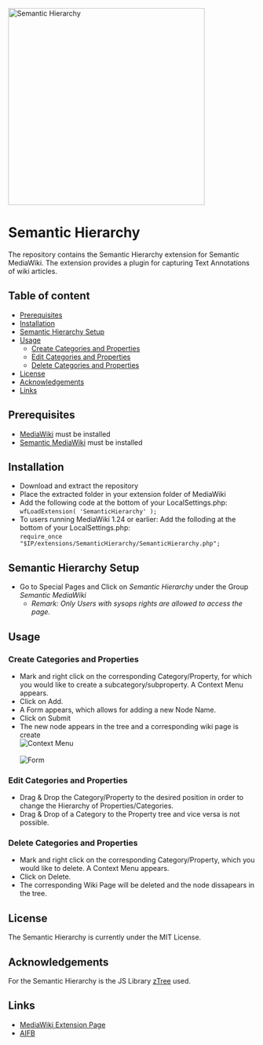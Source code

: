 <img src="https://user-images.githubusercontent.com/11618221/27001938-cbf4bff0-4dd5-11e7-8182-dc6ac23bc3c1.png" alt="Semantic Hierarchy" title="Semantic Hierarchy" align="middle" height="400"/>


Semantic Hierarchy
======================

The repository contains the Semantic Hierarchy extension for Semantic MediaWiki. The extension provides a plugin for capturing Text Annotations of wiki articles.

<!--Click [here](https://sandbox.semantic-mediawiki.org/wiki/HaloTestEvent) for a Demo. -->

## Table of content
- [Prerequisites](#prerequisites)
- [Installation](#installation)
- [Semantic Hierarchy Setup](#semantic-hierarchy-setup)
- [Usage](#usage)
    - [Create Categories and Properties](#create-categories-and-properties)
    - [Edit Categories and Properties](#edit-categories-and-properties)
    - [Delete Categories and Properties](#delete-categories-and-properties)
- [License](#license)
- [Acknowledgements](#acknowledgements)
- [Links](#links)


## Prerequisites
* [MediaWiki](http://mediawiki.org) must be installed
* [Semantic MediaWiki](https://www.semantic-mediawiki.org/wiki/Semantic_MediaWiki) must be installed


## Installation
* Download and extract the repository
* Place the extracted folder in your extension folder of MediaWiki
* Add the following code at the bottom of your LocalSettings.php:</br>
```wfLoadExtension( 'SemanticHierarchy' );```
* To users running MediaWiki 1.24 or earlier: Add the folloding at the bottom of your LocalSettings.php:</br>
```require_once "$IP/extensions/SemanticHierarchy/SemanticHierarchy.php";```

## Semantic Hierarchy Setup
* Go to Special Pages and Click on *Semantic Hierarchy* under the Group *Semantic MediaWiki*
     * *Remark: Only Users with sysops rights are allowed to access the page.*


## Usage

### Create Categories and Properties
* Mark and right click on the corresponding Category/Property, for which you would like to create a subcategory/subproperty. A Context Menu appears.
* Click on Add.
* A Form appears, which allows for adding a new Node Name.
* Click on Submit
* The new node appears in the tree and a corresponding wiki page is create</br>
![Context Menu](https://user-images.githubusercontent.com/11618221/27001931-96607956-4dd5-11e7-80ca-084495928e14.png)</br></br>
![Form](https://user-images.githubusercontent.com/11618221/27001930-965c95a2-4dd5-11e7-9dd3-5f39fc1ee126.png)


### Edit Categories and Properties
* Drag & Drop the Category/Property to the desired position in order to change the Hierarchy of Properties/Categories.
* Drag & Drop of a Category to the Property tree and vice versa is not possible.


### Delete Categories and Properties
* Mark and right click on the corresponding Category/Property, which you would like to delete. A Context Menu appears.
* Click on Delete.
* The corresponding Wiki Page will be deleted and the node dissapears in the tree.


## License
The Semantic Hierarchy is currently under the MIT License.


## Acknowledgements
For the Semantic Hierarchy is the JS Library [zTree](http://www.treejs.cn) used.


## Links

* [MediaWiki Extension Page](https://www.mediawiki.org/wiki/Extension:Semantic_Hierarchy)
* [AIFB](http://www.aifb.kit.edu/web/Semantic_Hierarchy)
